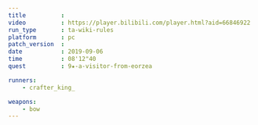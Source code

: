 ```yaml
---
title          :
video          : https://player.bilibili.com/player.html?aid=66846922
run_type       : ta-wiki-rules
platform       : pc
patch_version  : 
date           : 2019-09-06
time           : 08'12"40
quest          : 9★-a-visitor-from-eorzea

runners:
    - crafter_king_

weapons:
    - bow
---
```

